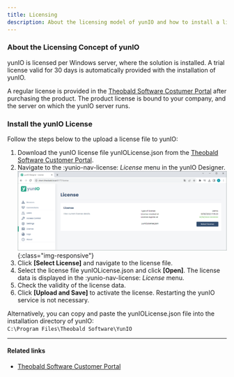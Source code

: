 ```yaml
---
title: Licensing
description: About the licensing model of yunIO and how to install a license
---
```


### About the Licensing Concept of yunIO

yunIO is licensed per Windows server, where the solution is installed.
A trial license valid for 30 days is automatically provided with the installation of yunIO.


A regular license is provided in the [Theobald Software Costumer Portal](https://my.theobald-software.com/) after purchasing the product. The product license is bound to your company, and the server on which the yunIO server runs.<br>
 

### Install the yunIO License

Follow the steps below to the upload a license file to yunIO:

1. Download the yunIO license file yunIOLicense.json from the [Theobald Software Customer Portal](https://my.theobald-software.com/).
2. Navigate to the :yunio-nav-license: *License* menu in the yunIO Designer.<br>
![License](../../assets/images/yunio/documentation/license.png){:class="img-responsive"}
3. Click **[Select License]** and navigate to the license file. 
4. Select the license file yunIOLicense.json and click **[Open]**. The license data is displayed in the :yunio-nav-license: *License* menu.
5. Check the validity of the license data.
6. Click **[Upload and Save]** to activate the license. Restarting the yunIO service is not necessary.

Alternatively, you can copy and paste the yunIOLicense.json file into the installation directory of yunIO: <br>
`C:\Program Files\Theobald Software\YunIO`

****
#### Related links
- [Theobald Software Customer Portal](https://my.theobald-software.com/)
